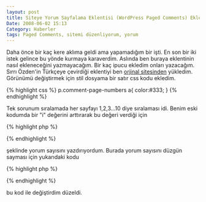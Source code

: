 ```yaml
---
layout: post
title: Siteye Yorum Sayfalama Eklentisi (WordPress Paged Comments) Ekledim
Date: 2008-06-02 15:13
Category: Haberler
tags: Paged Comments, sitemi düzenliyorum, yorum
---
```


Daha önce bir kaç kere aklıma geldi ama yapamadığım bir işti. En son bir
iki istek gelince bu yönde kurmaya karaverdim. Aslında ben buraya
eklentinin nasıl ekleneceğini yazmayacağım. Bir kaç ipucu ekledim onları
yazacağım. Sırrı Özden'in Türkçeye çevirdiği eklentiyi ben [orjinal sitesinden][] yükledim. Görünümü değiştirmek için stil dosyama bir satır
css kodu ekledim.

{% highlight css %}
p.comment-page-numbers a{
  color:#333;
}
{% endhighlight %}

Tek sorunum sıralamada her sayfayı 1,2,3...10 diye sıralaması idi. Benim
eski kodumda bir "i" değerini arttırarak bu değeri verdiği için

{% highlight php %}
<?php echo $i; ?>
{% endhighlight %}

şeklinde yorum sayısını yazdırıyordum. Burada yorum sayısını düzgün
sayması için yukarıdaki kodu

{% highlight php %}
<?php echo $comment_number; $comment_number +=
    $comment_delta;?>
{% endhighlight %}

bu kod ile değiştirdim düzeldi.

  [orjinal sitesinden]: http://www.keyvan.net/code/paged-comments/
